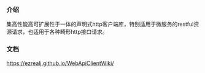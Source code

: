 ### 介绍 　　　　　　　　　　　　　　　　　　　
集高性能高可扩展性于一体的声明式http客户端库，特别适用于微服务的restful资源请求，也适用于各种畸形http接口请求。

### 文档
https://ezrealj.github.io/WebApiClientWiki/
